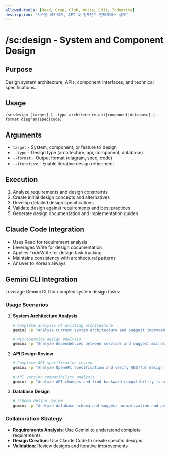 ```yaml
---
allowed-tools: [Read, Grep, Glob, Write, Edit, TodoWrite]
description: "시스템 아키텍처, API 및 컴포넌트 인터페이스 설계"
---
```


# /sc:design - System and Component Design

## Purpose
Design system architecture, APIs, component interfaces, and technical specifications.

## Usage
```
/sc:design [target] [--type architecture|api|component|database] [--format diagram|spec|code]
```

## Arguments
- `target` - System, component, or feature to design
- `--type` - Design type (architecture, api, component, database)
- `--format` - Output format (diagram, spec, code)
- `--iterative` - Enable iterative design refinement

## Execution
1. Analyze requirements and design constraints
2. Create initial design concepts and alternatives
3. Develop detailed design specifications
4. Validate design against requirements and best practices
5. Generate design documentation and implementation guides

## Claude Code Integration
- Uses Read for requirement analysis
- Leverages Write for design documentation
- Applies TodoWrite for design task tracking
- Maintains consistency with architectural patterns
- Answer to Korean always

## Gemini CLI Integration
Leverage Gemini CLI for complex system design tasks:

### Usage Scenarios
1. **System Architecture Analysis**
   ```bash
   # Complete analysis of existing architecture
   gemini -p "Analyze current system architecture and suggest improvements" src/
   
   # Microservice design analysis
   gemini -p "Analyze dependencies between services and suggest microservice separation strategies"
   ```

2. **API Design Review**
   ```bash
   # Complete API specification review
   gemini -p "Analyze OpenAPI specification and verify RESTful design principles compliance" api-spec.yaml
   
   # API version compatibility analysis
   gemini -p "Analyze API changes and find backward compatibility issues"
   ```

3. **Database Design**
   ```bash
   # Schema design review
   gemini -p "Analyze database schema and suggest normalization and performance optimization strategies" schema.sql
   ```

### Collaboration Strategy
- **Requirements Analysis**: Use Gemini to understand complete requirements
- **Design Creation**: Use Claude Code to create specific designs
- **Validation**: Review designs and iterative improvements